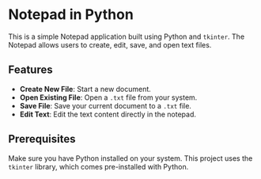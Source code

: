 # Notepad in Python

This is a simple Notepad application built using Python and `tkinter`. The Notepad allows users to create, edit, save, and open text files.

## Features

- **Create New File**: Start a new document.
- **Open Existing File**: Open a `.txt` file from your system.
- **Save File**: Save your current document to a `.txt` file.
- **Edit Text**: Edit the text content directly in the notepad.

## Prerequisites

Make sure you have Python installed on your system. This project uses the `tkinter` library, which comes pre-installed with Python.
